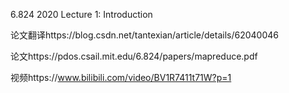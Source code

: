 6.824 2020 Lecture 1: Introduction

论文翻译https://blog.csdn.net/tantexian/article/details/62040046

论文https://pdos.csail.mit.edu/6.824/papers/mapreduce.pdf

视频https://www.bilibili.com/video/BV1R7411t71W?p=1


